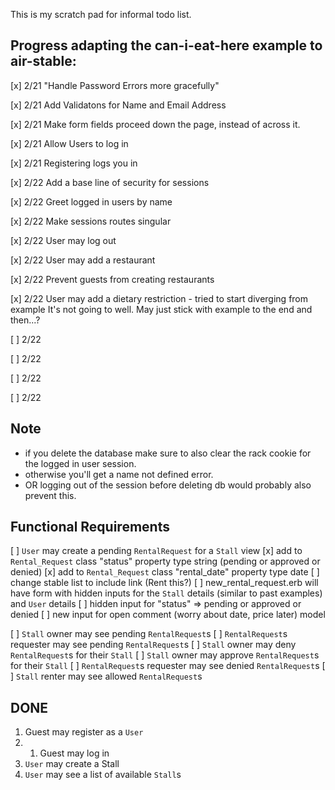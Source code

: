 This is my scratch pad for informal todo list.

## Progress adapting the can-i-eat-here example to air-stable:

[x] 2/21 "Handle Password Errors more gracefully"

[x] 2/21 Add Validatons for Name and Email Address

[x] 2/21 Make form fields proceed down the page, instead of across it.

[x] 2/21 Allow Users to log in

[x] 2/21 Registering logs you in

[x] 2/22 Add a base line of security for sessions

[x] 2/22 Greet logged in users by name

[x] 2/22 Make sessions routes singular

[x] 2/22 User may log out

[x] 2/22 User may add a restaurant

[x] 2/22 Prevent guests from creating restaurants

[x] 2/22 User may add a dietary restriction - tried to start diverging from example
         It's not going to well.  May just stick with example to the end and then...?

[ ] 2/22

[ ] 2/22

[ ] 2/22

[ ] 2/22

## Note

- if you delete the database make sure to also clear the rack cookie for the logged in user session.
- otherwise you'll get a name not defined error.
- OR logging out of the session before deleting db would probably also prevent this.

## Functional Requirements

[ ] `User` may create a pending `RentalRequest` for a `Stall`
    view
    [x] add to `Rental_Request` class "status" property type string (pending or approved or denied)
    [x] add to `Rental_Request` class "rental_date" property type date
    [ ] change stable list to include link (Rent this?)
    [ ] new_rental_request.erb will have form with hidden inputs for the `Stall`
        details (similar to past examples) and `User` details
    [ ] hidden input for "status" => pending or approved or denied
    [ ] new input for open comment (worry about date, price later)
    model

[ ] `Stall` owner may see pending `RentalRequest`s
[ ] `RentalRequest`s requester may see pending `RentalRequest`s
[ ] `Stall` owner may deny `RentalRequest`s for their `Stall`
[ ] `Stall` owner may approve `RentalRequest`s for their `Stall`
[ ] `RentalRequest`s requester may see denied `RentalRequest`s
[ ] `Stall` renter may see allowed `RentalRequest`s

## DONE

1. Guest may register as a `User`
2. 1. Guest may log in
1. `User` may create a Stall
1. `User` may see a list of available `Stall`s